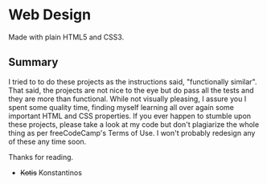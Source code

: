 # Web Design
Made with plain HTML5 and CSS3.
## Summary
I tried to to do these projects as the instructions said, "functionally similar".
That said, the projects are not nice to the eye but do pass all the tests and they are more than functional.
While not visually pleasing, I assure you I spent some quality time, finding myself learning all over again some important HTML and CSS properties.
If you ever happen to stumble upon these projects, please take a look at my code but don't plagiarize the whole thing as per freeCodeCamp's Terms of Use.
I won't probably redesign any of these any time soon.

Thanks for reading. 
- ~~Kotis~~ Konstantinos